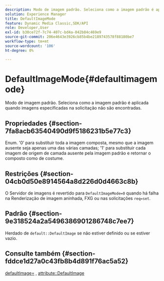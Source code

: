 ```yaml
---
description: Modo de imagem padrão. Seleciona como a imagem padrão é aplicada quando imagens especificadas na solicitação não são encontradas.
solution: Experience Manager
title: DefaultImageMode
feature: Dynamic Media Classic,SDK/API
role: Developer,User
exl-id: b30ce72f-7c74-407c-bd4a-042b84c469e9
source-git-commit: 206e4643e3926cb85b4be2189743578f88180be7
workflow-type: tm+mt
source-wordcount: '106'
ht-degree: 0%

---
```


# DefaultImageMode{#defaultimagemode}

Modo de imagem padrão. Seleciona como a imagem padrão é aplicada quando imagens especificadas na solicitação não são encontradas.

## Propriedades {#section-7fa8acb63540490d9f5186231b5e77c3}

Enum. &#39;0&#39; para substituir toda a imagem composta, mesmo que a imagem ausente seja apenas uma das várias camadas; &#39;1&#39; para substituir cada imagem de origem de camada ausente pela imagem padrão e retornar o composto como de costume.

## Restrições {#section-04cb0d50e8914564a8d226d0d4663c8b}

O Servidor de imagens é revertido para `DefaultImageMode=0` quando há falha na Renderização de imagem aninhada, FXG ou nas solicitações `req=set`.

## Padrão {#section-9e318524a2a5496386901286748c7ee7}

Herdado de `default::DefaultImage` se não estiver definido ou se estiver vazio.

## Consulte também {#section-fddce1d27a0c43fb8b4d891f76ac5a52}

[defaultImage=](../../../../../is-api/image-catalog/image-serving-api-ref/c-image-catalog-reference/c-attributes-reference/r-is-cat-defaultimage.md#reference-8e9900e129f54ed68462a3c2fc3bc433) , [attribute::DefaultImage](../../../../../is-api/http-ref/image-serving-api-ref/c-http-protocol-reference/c-command-reference/r-is-http-defaultimage.md#reference-209aa6ce830f490483412eb26af67fd2)

